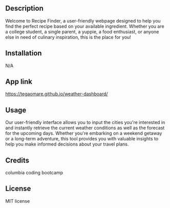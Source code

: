 ## Description

Welcome to Recipe Finder, a user-friendly webpage designed to help you find the perfect recipe based on your available ingredient. Whether you are a college student, a single parent, a yuppie, a food enthusiast, or anyone else in need of culinary inspiration, this is the place for you!

## Installation

N/A

## App link

https://tegaomare.github.io/weather-dashboard/

## Usage

Our user-friendly interface allows you to input the cities you're interested in and instantly retrieve the current weather conditions as well as the forecast for the upcoming days. Whether you're embarking on a weekend getaway or a long-term adventure, this tool provides you with valuable insights to help you make informed decisions about your travel plans.

## Credits

columbia coding bootcamp

## License

MIT license
